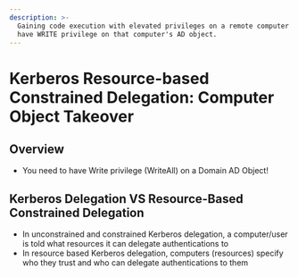 ```yaml
---
description: >-
  Gaining code execution with elevated privileges on a remote computer if you
  have WRITE privilege on that computer's AD object.
---
```


# Kerberos Resource-based Constrained Delegation: Computer Object Takeover

## Overview

* You need to have Write privilege (WriteAll) on a Domain AD Object!

## Kerberos Delegation VS Resource-Based Constrained Delegation

* In unconstrained and constrained Kerberos delegation, a computer/user is told what resources it can delegate authentications to
* In resource based Kerberos delegation, computers (resources) specify who they trust and who can delegate authentications to them
